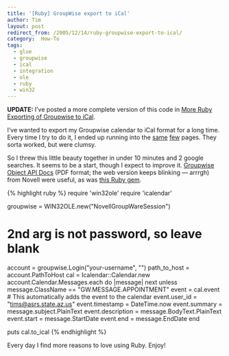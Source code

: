 ```yaml
---
title: '[Ruby] GroupWise export to iCal'
author: Tim
layout: post
redirect_from: /2005/12/14/ruby-groupwise-export-to-ical/
category:  How-To
tags:
  - glue
  - groupwise
  - ical
  - integration
  - ole
  - ruby
  - win32
---
```

**UPDATE:** I&#8217;ve posted a more complete version of this code in [More Ruby Exporting of Groupwise to iCal][1].

I&#8217;ve wanted to export my Groupwise calendar to iCal format for a long time. Every time I try to do it, I ended up running into the [same][2] [few][3] pages. They sorta worked, but were clumsy.

So I threw this little beauty together in under 10 minutes and 2 google searches. It seems to be a start, though I expect to improve it. [Groupwise Object API Docs][4] (PDF format; the web version keeps blinking &#8212; arrrgh) from Novell were useful, as was [this Ruby gem][5].

{% highlight ruby %}
require 'win32ole'
require 'icalendar'

groupwise = WIN32OLE.new("NovellGroupWareSession")
# 2nd arg is not password, so leave blank
account = groupwise.Login("your-username", "")
path_to_host = account.PathToHost
cal = Icalendar::Calendar.new
account.Calendar.Messages.each do |message|
  next unless message.ClassName == "GW.MESSAGE.APPOINTMENT"
  event = cal.event  # This automatically adds the event to the calendar
  event.user_id = "tims@asrs.state.az.us"
  event.timestamp = DateTime.now
  event.summary = message.subject.PlainText
  event.description = message.BodyText.PlainText
  event.start = message.StartDate
  event.end = message.EndDate
end

puts cal.to_ical
{% endhighlight %}


Every day I find more reasons to love using Ruby.  Enjoy!

 [1]: http://timshadel.com/2007/01/19/more-ruby-exporting-of-groupwise-to-ical/
 [2]: http://helpdesk.doit.wisc.edu/page.php?cat=1003&id=2914 "WiscCal - Importing GroupWise Data into My Calendar"
 [3]: http://www1.umn.edu/umcal/support/GuideBook/Conversion-GW.html "GroupWise to UMCal Conversion"
 [4]: http://developer.novell.com/ndk/doc/gwobjapi/pdfdoc/gwobjenu/gwobjenu.pdf
 [5]: http://icalendar.rubyforge.org/ "iCalendar"
